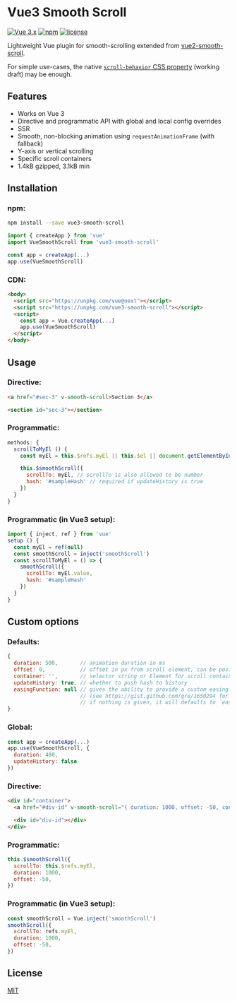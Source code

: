 # Vue3 Smooth Scroll

[![Vue 3.x](https://img.shields.io/badge/Vue-3.x-green.svg?style=for-the-badge)](https://vuejs.org/v2/guide/)
[![npm](https://img.shields.io/npm/v/vue3-smooth-scroll.svg?style=for-the-badge)](https://www.npmjs.com/package/vue3-smooth-scroll)
[![license](https://img.shields.io/github/license/laineus/vue3-smooth-scroll.svg?style=for-the-badge&color=blue)](https://github.com/laineus/vue3-smooth-scroll/blob/master/LICENSE)

Lightweight Vue plugin for smooth-scrolling extended from [vue2-smooth-scroll](https://github.com/Yuliang-Lee/vue2-smooth-scroll).

For simple use-cases, the native [`scroll-behavior` CSS property](https://developer.mozilla.org/en-US/docs/Web/CSS/scroll-behavior) (working draft) may be enough.

## Features

- Works on Vue 3
- Directive and programmatic API with global and local config overrides
- SSR
- Smooth, non-blocking animation using `requestAnimationFrame` (with fallback)
- Y-axis or vertical scrolling
- Specific scroll containers
- 1.4kB gzipped, 3.1kB min

## Installation

### npm:

``` bash
npm install --save vue3-smooth-scroll
```

``` js
import { createApp } from 'vue'
import VueSmoothScroll from 'vue3-smooth-scroll'

const app = createApp(...)
app.use(VueSmoothScroll)
```

### CDN:

``` html
<body>
  <script src="https://unpkg.com/vue@next"></script>
  <script src="https://unpkg.com/vue3-smooth-scroll"></script>
  <script>
    const app = Vue.createApp(...)
    app.use(VueSmoothScroll)
  </script>
</body>
```

## Usage

### Directive:

``` html
<a href="#sec-3" v-smooth-scroll>Section 3</a>

<section id="sec-3"></section>
```

### Programmatic:

``` js
methods: {
  scrollToMyEl () {
    const myEl = this.$refs.myEl || this.$el || document.getElementById(...)

    this.$smoothScroll({
      scrollTo: myEl, // scrollTo is also allowed to be number
      hash: '#sampleHash' // required if updateHistory is true
    })
  }
}
```

### Programmatic (in Vue3 setup): 

``` js
import { inject, ref } from 'vue'
setup () {
  const myEl = ref(null)
  const smoothScroll = inject('smoothScroll')
  const scrollToMyEl = () => {
    smoothScroll({
      scrollTo: myEl.value,
      hash: '#sampleHash'
    })
  }
}
```

## Custom options

### Defaults:

``` js
{
  duration: 500,       // animation duration in ms
  offset: 0,           // offset in px from scroll element, can be positive or negative
  container: '',       // selector string or Element for scroll container, default is window
  updateHistory: true, // whether to push hash to history
  easingFunction: null // gives the ability to provide a custom easing function `t => ...`
                       // (see https://gist.github.com/gre/1650294 for examples)
                       // if nothing is given, it will defaults to `easeInOutCubic`
}
```

### Global:

``` js
const app = createApp(...)
app.use(VueSmoothScroll, {
  duration: 400,
  updateHistory: false
})
```

### Directive:

``` html
<div id="container">
  <a href="#div-id" v-smooth-scroll="{ duration: 1000, offset: -50, container: '#container' }">Anchor</a>

  <div id="div-id"></div>
</div>
```

### Programmatic:

``` js
this.$smoothScroll({
  scrollTo: this.$refs.myEl,
  duration: 1000,
  offset: -50,
})
```

### Programmatic (in Vue3 setup):

``` js
const smoothScroll = Vue.inject('smoothScroll')
smoothScroll({
  scrollTo: refs.myEl,
  duration: 1000,
  offset: -50,
})
```

## License

[MIT](./LICENSE)

